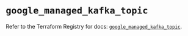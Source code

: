 # `google_managed_kafka_topic`

Refer to the Terraform Registry for docs: [`google_managed_kafka_topic`](https://registry.terraform.io/providers/hashicorp/google-beta/6.12.0/docs/resources/google_managed_kafka_topic).
